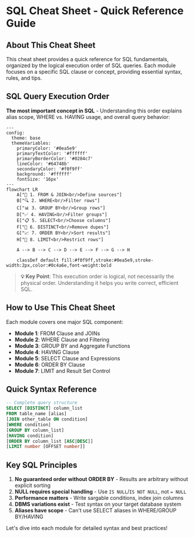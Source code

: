 # SQL Cheat Sheet - Quick Reference Guide

## About This Cheat Sheet

This cheat sheet provides a quick reference for SQL fundamentals, organized by the logical execution order of SQL queries. Each module focuses on a specific SQL clause or concept, providing essential syntax, rules, and tips.

## SQL Query Execution Order

**The most important concept in SQL** - Understanding this order explains alias scope, WHERE vs. HAVING usage, and overall query behavior:

```mermaid
---
config:
  theme: base
  themeVariables:
    primaryColor: '#0ea5e9'
    primaryTextColor: '#ffffff'
    primaryBorderColor: '#0284c7'
    lineColor: '#64748b'
    secondaryColor: '#f0f9ff'
    background: '#ffffff'
    fontSize: '16px'
---
flowchart LR
    A["🚀 1. FROM & JOIN<br/>Define sources"] 
    B["🔍 2. WHERE<br/>Filter rows"]
    C["📊 3. GROUP BY<br/>Group rows"]
    D["✅ 4. HAVING<br/>Filter groups"]
    E["📋 5. SELECT<br/>Choose columns"]
    F["🔄 6. DISTINCT<br/>Remove dupes"]
    G["📈 7. ORDER BY<br/>Sort results"]
    H["📏 8. LIMIT<br/>Restrict rows"]
    
    A --> B --> C --> D --> E --> F --> G --> H
    
    classDef default fill:#f0f9ff,stroke:#0ea5e9,stroke-width:2px,color:#0c4a6e,font-weight:bold
```

> **💡 Key Point**: This execution order is logical, not necessarily the physical order. Understanding it helps you write correct, efficient SQL.

## How to Use This Cheat Sheet

Each module covers one major SQL component:

- **Module 1**: FROM Clause and JOINs
- **Module 2**: WHERE Clause and Filtering  
- **Module 3**: GROUP BY and Aggregate Functions
- **Module 4**: HAVING Clause
- **Module 5**: SELECT Clause and Expressions
- **Module 6**: ORDER BY Clause
- **Module 7**: LIMIT and Result Set Control

## Quick Syntax Reference

```sql
-- Complete query structure
SELECT [DISTINCT] column_list
FROM table_name [alias]
[JOIN other_table ON condition]
[WHERE condition]
[GROUP BY column_list]
[HAVING condition]
[ORDER BY column_list [ASC|DESC]]
[LIMIT number [OFFSET number]]
```

## Key SQL Principles

1. **No guaranteed order without ORDER BY** - Results are arbitrary without explicit sorting
2. **NULL requires special handling** - Use `IS NULL`/`IS NOT NULL`, not `= NULL`
3. **Performance matters** - Write sargable conditions, index join columns
4. **DBMS variations exist** - Test syntax on your target database system
5. **Aliases have scope** - Can't use SELECT aliases in WHERE/GROUP BY/HAVING

Let's dive into each module for detailed syntax and best practices! 